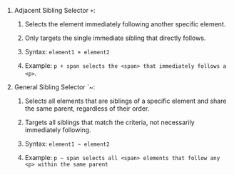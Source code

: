 1. Adjacent Sibling Selector `+`:

   1. Selects the element immediately following another specific element.

   2. Only targets the single immediate sibling that directly follows.

   3. Syntax: `element1 + element2`

   4. Example: `p + span selects the <span> that immediately follows a <p>`.

2. General Sibling Selector `~:

   1. Selects all elements that are siblings of a specific element and share the same parent, regardless of their order.

   2. Targets all siblings that match the criteria, not necessarily immediately following.

   3. Syntax: `element1 ~ element2`

   4. Example: `p ~ span selects all <span> elements that follow any <p> within the same parent`
